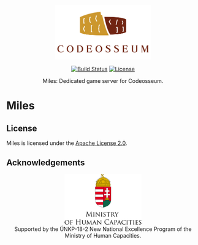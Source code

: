 <div align="center">
  <a href="https://github.com/codeosseum">
    <img alt="Codeosseum" src="docs/img/logo.png" width="250">
  </a>
</div>

<div align="center">

[![Build Status](https://dev.azure.com/codeosseum/Miles/_apis/build/status/codeosseum.miles?branchName=master)](https://dev.azure.com/codeosseum/Miles/_build/latest?definitionId=2&branchName=master)
[![License](https://img.shields.io/github/license/codeosseum/miles.svg?label=license)](LICENSE)

</div>

<div align="center">
Miles: Dedicated game server for Codeosseum.
</div>

# Miles

## License

Miles is licensed under the [Apache License 2.0](LICENSE).

## Acknowledgements

<div align="center">
  <a href="https://github.com/codeosseum">
    <img alt="Codeosseum" src="docs/img/ministry.png" width="200">
  </a>
</div>

<div align="center">
    Supported by the ÚNKP-18-2 New National Excellence Program of the Ministry of Human Capacities.
</div>
